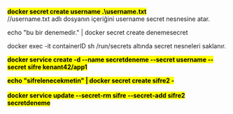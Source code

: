 <b><mark>docker secret create username .\username.txt</mark></b><br>
//username.txt adlı dosyanın içeriğini username secret nesnesine atar.<br>


echo "bu bir denemedir." | docker secret create denemesecret

docker exec -it containerID sh
/run/secrets altında secret nesneleri saklanır.


<b><mark>docker service create -d --name secretdeneme --secret username --secret sifre kenant42/app1</mark></b><br>

<b><mark>echo "sifrelenecekmetin" | docker secret create sifre2 -</mark></b><br><br>
<b><mark>docker service update --secret-rm sifre --secret-add sifre2 secretdeneme</mark></b><br>
